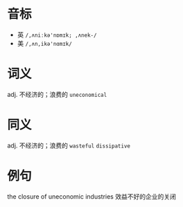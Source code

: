 # 音标

- 英 `/,ʌniːkə'nɒmɪk; ,ʌnek-/`
- 美 `/,ʌn,ikə'nɑmɪk/`

# 词义

adj. 不经济的；浪费的
`uneconomical`

# 同义

adj. 不经济的；浪费的
`wasteful` `dissipative`

# 例句

the closure of uneconomic industries
效益不好的企业的关闭


